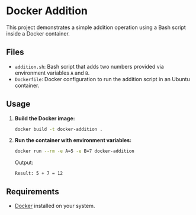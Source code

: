 # Docker Addition

This project demonstrates a simple addition operation using a Bash script inside a Docker container.

## Files

- `addition.sh`: Bash script that adds two numbers provided via environment variables `A` and `B`.
- `Dockerfile`: Docker configuration to run the addition script in an Ubuntu container.

## Usage

1. **Build the Docker image:**
   ```sh
   docker build -t docker-addition .
   ```

2. **Run the container with environment variables:**
   ```sh
   docker run --rm -e A=5 -e B=7 docker-addition
   ```

   Output:
   ```
   Result: 5 + 7 = 12
   ```

## Requirements

- [Docker](https://www.docker.com/) installed on your system.

##